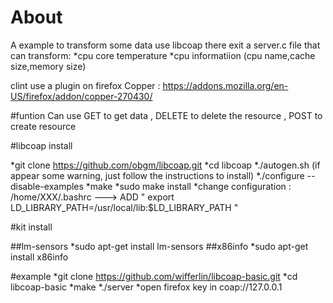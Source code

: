 # About
 A example to transform some data use libcoap
 there exit a server.c file that can transform:
 *cpu core temperature
 *cpu informatiion (cpu name,cache size,memory size)

 clint use a plugin on firefox 
 Copper : https://addons.mozilla.org/en-US/firefox/addon/copper-270430/
 
 #funtion
 Can use GET to get data , DELETE to delete the resource , POST to create resource 
 
#libcoap install
 
*git clone https://github.com/obgm/libcoap.git
*cd libcoap
*./autogen.sh (if appear some warning, just follow the instructions to install)
*./configure --disable-examples
*make
*sudo make install
*change configuration : /home/XXX/.bashrc --->  ADD " export LD_LIBRARY_PATH=/usr/local/lib:$LD_LIBRARY_PATH " 

#kit install

##lm-sensors
*sudo apt-get install lm-sensors
##x86info
*sudo apt-get install x86info
    
#example
*git clone https://github.com/wifferlin/libcoap-basic.git
*cd libcoap-basic
*make
*./server
*open firefox key in coap://127.0.0.1
